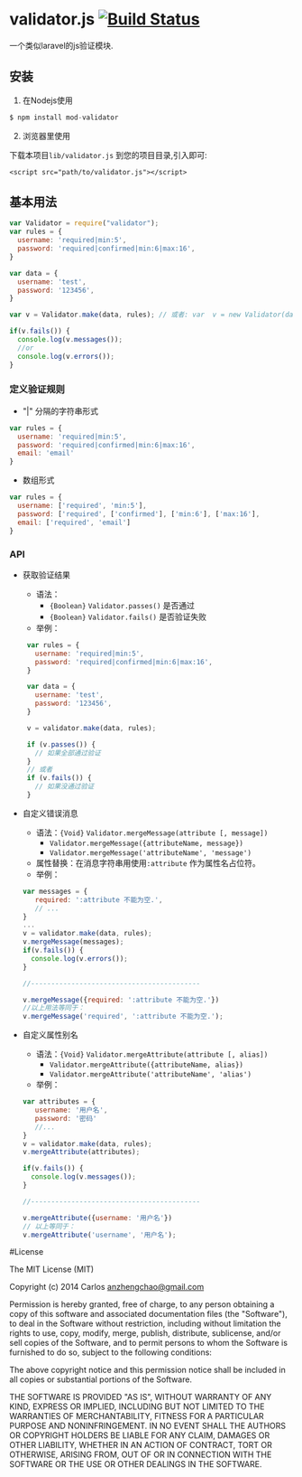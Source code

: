 validator.js [![Build Status](https://travis-ci.org/overtrue/validator.js.png)](https://travis-ci.org/overtrue/validator.js)
============

一个类似laravel的js验证模块.

## 安装

1. 在Nodejs使用

  ```javascript
  $ npm install mod-validator
  ```

2. 浏览器里使用

  下载本项目`lib/validator.js` 到您的项目目录,引入即可:

  ```
  <script src="path/to/validator.js"></script>
  ```

## 基本用法
```javascript
var Validator = require("validator");
var rules = {
  username: 'required|min:5',
  password: 'required|confirmed|min:6|max:16',
}

var data = {
  username: 'test',
  password: '123456',
}

var v = Validator.make(data, rules); // 或者: var  v = new Validator(data, rules)

if(v.fails()) {
  console.log(v.messages());
  //or
  console.log(v.errors());
}
```

### 定义验证规则
  - "|" 分隔的字符串形式
  ```javascript
  var rules = {
    username: 'required|min:5',
    password: 'required|confirmed|min:6|max:16',
    email: 'email'
  }
  ```

  - 数组形式
  ```javascript
  var rules = {
    username: ['required', 'min:5'],
    password: ['required', ['confirmed'], ['min:6'], ['max:16'],
    email: ['required', 'email']
  }
  ```

### API
 - 获取验证结果
   + 语法：
     + `{Boolean}` `Validator.passes()` 是否通过
     + `{Boolean}` `Validator.fails()` 是否验证失败
   + 举例：
   ```javascript
    var rules = {
      username: 'required|min:5',
      password: 'required|confirmed|min:6|max:16',
    }

    var data = {
      username: 'test',
      password: '123456',
    }

    v = validator.make(data, rules);

    if (v.passes()) {
      // 如果全部通过验证
    }
    // 或者
    if (v.fails()) {
      // 如果没通过验证
    }
   ```

 - 自定义错误消息
   + 语法：`{Void}` `Validator.mergeMessage(attribute [, message])`
      - `Validator.mergeMessage({attributeName, message})`
      - `Validator.mergeMessage('attributeName', 'message')`
   + 属性替换：在消息字符串用使用`:attribute` 作为属性名占位符。
   + 举例：
    ```javascript
    var messages = {
       required: ':attribute 不能为空.',
       // ...
    }
    ...
    v = validator.make(data, rules);
    v.mergeMessage(messages);
    if(v.fails()) {
      console.log(v.errors());
    }

    //------------------------------------------

    v.mergeMessage({required: ':attribute 不能为空.'})
    //以上用法等同于：
    v.mergeMessage('required', ':attribute 不能为空.');
    ```


- 自定义属性别名
  + 语法：`{Void}` `Validator.mergeAttribute(attribute [, alias])`
    + `Validator.mergeAttribute({attributeName, alias})`
    + `Validator.mergeAttribute('attributeName', 'alias')`
  + 举例：

  ```javascript
  var attributes = {
     username: '用户名',
     password: '密码'
     //...
  }
  v = validator.make(data, rules);
  v.mergeAttribute(attributes);

  if(v.fails()) {
    console.log(v.messages());
  }

  //------------------------------------------

  v.mergeAttribute({username: '用户名'})
  // 以上等同于：
  v.mergeAttribute('username', '用户名');
  ```


#License

The MIT License (MIT)

Copyright (c) 2014 Carlos <anzhengchao@gmail.com>

Permission is hereby granted, free of charge, to any person obtaining a copy
of this software and associated documentation files (the "Software"), to deal
in the Software without restriction, including without limitation the rights
to use, copy, modify, merge, publish, distribute, sublicense, and/or sell
copies of the Software, and to permit persons to whom the Software is
furnished to do so, subject to the following conditions:

The above copyright notice and this permission notice shall be included in
all copies or substantial portions of the Software.

THE SOFTWARE IS PROVIDED "AS IS", WITHOUT WARRANTY OF ANY KIND, EXPRESS OR
IMPLIED, INCLUDING BUT NOT LIMITED TO THE WARRANTIES OF MERCHANTABILITY,
FITNESS FOR A PARTICULAR PURPOSE AND NONINFRINGEMENT. IN NO EVENT SHALL THE
AUTHORS OR COPYRIGHT HOLDERS BE LIABLE FOR ANY CLAIM, DAMAGES OR OTHER
LIABILITY, WHETHER IN AN ACTION OF CONTRACT, TORT OR OTHERWISE, ARISING FROM,
OUT OF OR IN CONNECTION WITH THE SOFTWARE OR THE USE OR OTHER DEALINGS IN
THE SOFTWARE.
